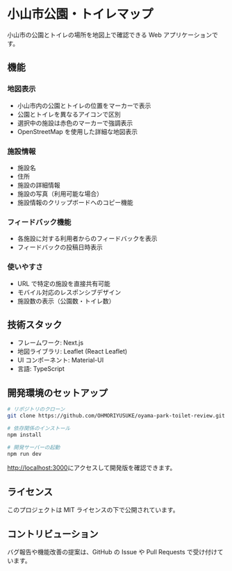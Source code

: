 # 小山市公園・トイレマップ

小山市の公園とトイレの場所を地図上で確認できる Web アプリケーションです。

## 機能

### 地図表示

- 小山市内の公園とトイレの位置をマーカーで表示
- 公園とトイレを異なるアイコンで区別
- 選択中の施設は赤色のマーカーで強調表示
- OpenStreetMap を使用した詳細な地図表示

### 施設情報

- 施設名
- 住所
- 施設の詳細情報
- 施設の写真（利用可能な場合）
- 施設情報のクリップボードへのコピー機能

### フィードバック機能

- 各施設に対する利用者からのフィードバックを表示
- フィードバックの投稿日時表示

### 使いやすさ

- URL で特定の施設を直接共有可能
- モバイル対応のレスポンシブデザイン
- 施設数の表示（公園数・トイレ数）

## 技術スタック

- フレームワーク: Next.js
- 地図ライブラリ: Leaflet (React Leaflet)
- UI コンポーネント: Material-UI
- 言語: TypeScript

## 開発環境のセットアップ

```bash
# リポジトリのクローン
git clone https://github.com/OHMORIYUSUKE/oyama-park-toilet-review.git

# 依存関係のインストール
npm install

# 開発サーバーの起動
npm run dev
```

[http://localhost:3000](http://localhost:3000)にアクセスして開発版を確認できます。

## ライセンス

このプロジェクトは MIT ライセンスの下で公開されています。

## コントリビューション

バグ報告や機能改善の提案は、GitHub の Issue や Pull Requests で受け付けています。
